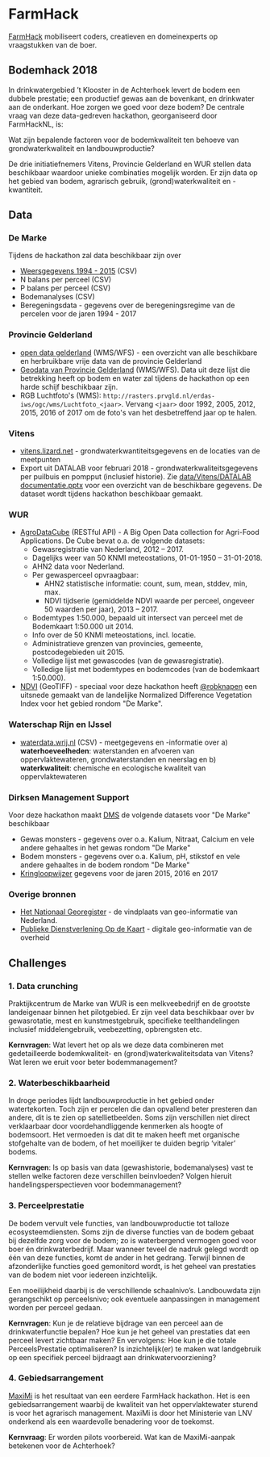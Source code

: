 # FarmHack 

[FarmHack](farmhack.nl) mobiliseert coders, creatieven en domeinexperts op vraagstukken van de boer.

## Bodemhack 2018

In drinkwatergebied ’t Klooster in de Achterhoek levert de bodem een dubbele prestatie; een productief gewas aan de bovenkant, en drinkwater aan de onderkant. Hoe zorgen we goed voor deze bodem? De centrale vraag van deze data-gedreven hackathon, georganiseerd door FarmHackNL, is:

Wat zijn bepalende factoren voor de bodemkwaliteit ten behoeve van grondwaterkwaliteit en landbouwproductie?

De drie initiatiefnemers Vitens, Provincie Gelderland en WUR stellen data beschikbaar waardoor unieke combinaties mogelijk worden.  Er zijn data op het gebied van bodem, agrarisch gebruik, (grond)waterkwaliteit en -kwantiteit.

## Data

### De Marke

Tijdens de hackathon zal data beschikbaar zijn over 

- [Weersgegevens 1994 - 2015](https://github.com/FarmHackNL/Bodemhack-2018/tree/master/data/De%20Marke/weersgegevens) (CSV)
- N balans per perceel (CSV)
- P balans per perceel (CSV)
- Bodemanalyses (CSV)
- Beregeningsdata - gegevens over de beregeningsregime van de percelen voor de jaren 1994 - 2017

### Provincie Gelderland

- [open data gelderland](https://opendata.gelderland.nl) (WMS/WFS) - een overzicht van alle beschikbare en herbruikbare vrije data van de provincie Gelderland
- [Geodata van Provincie Gelderland](http://geoserver.prvgld.nl/geoserver/web/?wicket:bookmarkablePage=:org.geoserver.web.demo.MapPreviewPage) (WMS/WFS). Data uit deze lijst die betrekking heeft op bodem en water zal tijdens de hackathon op een harde schijf beschikbaar zijn.
- RGB Luchtfoto's (WMS): `http://rasters.prvgld.nl/erdas-iws/ogc/wms/Luchtfoto_<jaar>`. Vervang `<jaar>` door 1992, 2005, 2012, 2015, 2016 of 2017 om de foto's van het desbetreffend jaar op te halen.

### Vitens

- [vitens.lizard.net](vitens.lizard.net) - grondwaterkwantiteitsgegevens en de locaties van de meetpunten
- Export uit DATALAB voor februari 2018 - grondwaterkwaliteitsgegevens per puilbuis en pompput (inclusief historie). Zie [data/Vitens/DATALAB documentatie.pptx](https://github.com/FarmHackNL/Bodemhack-2018/blob/master/data/Vitens/DATALAB%20documentatie.pptxs) voor een overzicht van de beschikbare gegevens. De dataset wordt tijdens hackathon beschikbaar gemaakt. 

### WUR 

- [AgroDataCube](http://agrodatacube.wur.nl) (RESTful API) - A Big Open Data collection for Agri-Food Applications. De Cube bevat o.a. de volgende datasets:
  - Gewasregistratie van Nederland, 2012 – 2017.
  - Dagelijks weer van 50 KNMI meteostations, 01-01-1950 – 31-01-2018.
  - AHN2 data voor Nederland.
  - Per gewasperceel opvraagbaar:
    - AHN2 statistische informatie: count, sum, mean, stddev, min, max.
    - NDVI tijdserie (gemiddelde NDVI waarde per perceel, ongeveer 50 waarden per jaar), 2013 – 2017.
  - Bodemtypes 1:50.000, bepaald uit intersect van perceel met de Bodemkaart 1:50.000 uit 2014.
  - Info over de 50 KNMI meteostations, incl. locatie.
  - Administratieve grenzen van provincies, gemeente, postcodegebieden uit 2015.
  - Volledige lijst met gewascodes (van de gewasregistratie).
  - Volledige lijst met bodemtypes en bodemcodes (van de bodemkaart 1:50.000).
 - [NDVI](https://github.com/FarmHackNL/Bodemhack-2018/tree/master/data/WUR/NDVI) (GeoTIFF) - speciaal voor deze hackathon heeft [@robknapen](https://github.com/robknapen) een uitsnede gemaakt van de landelijke Normalized Difference Vegetation Index voor het gebied rondom "De Marke".
 
### Waterschap Rijn en IJssel

- [waterdata.wrij.nl](http://waterdata.wrij.nl) (CSV) - meetgegevens en -informatie over a) **waterhoeveelheden**: waterstanden en afvoeren van oppervlaktewateren, grondwaterstanden en neerslag en b) **waterkwaliteit**: chemische en ecologische kwaliteit van oppervlaktewateren
 
 
### Dirksen Management Support 

Voor deze hackathon maakt [DMS](https://www.dmsadvies.nl) de volgende datasets voor "De Marke" beschikbaar

- Gewas monsters - gegevens over o.a. Kalium, Nitraat, Calcium en vele andere gehaaltes in het gewas rondom "De Marke"
- Bodem monsters - gegevens over o.a. Kalium, pH, stikstof en vele andere gehaaltes in de bodem rondom "De Marke" 
- [Kringloopwijzer](https://www.verantwoordeveehouderij.nl/nl/mijnkringloopwijzer/KringloopWijzer-6.htm) gegevens voor de jaren 2015, 2016 en 2017

### Overige bronnen

- [Het Nationaal Georegister](http://nationaalgeoregister.nl) - de vindplaats van geo-informatie van Nederland.
- [Publieke Dienstverlening Op de Kaart](https://www.pdok.nl/nl/pdok-producten) - digitale geo-informatie van de overheid

## Challenges

### 1. Data crunching

Praktijkcentrum de Marke van WUR is een melkveebedrijf en de grootste landeigenaar binnen het pilotgebied. Er zijn veel data beschikbaar over bv gewasrotatie, mest en kunstmestgebruik, specifieke teelthandelingen inclusief middelengebruik, veebezetting, opbrengsten etc. 


**Kernvragen**: Wat levert het op als we deze data combineren met gedetailleerde bodemkwaliteit- en (grond)waterkwaliteitsdata van Vitens? Wat leren we eruit voor beter bodemmanagement?

### 2. Waterbeschikbaarheid

In droge periodes lijdt landbouwproductie in het gebied onder watertekorten. Toch zijn er percelen die dan opvallend beter presteren dan andere, dit is te zien op satellietbeelden. Soms zijn verschillen niet direct verklaarbaar door voordehandliggende kenmerken als hoogte of bodemsoort. Het vermoeden is dat dit te maken heeft met organische stofgehalte van de bodem, of het moeilijker te duiden begrip ‘vitaler’ bodems. 

**Kernvragen**: Is op basis van data (gewashistorie, bodemanalyses) vast te stellen welke factoren deze verschillen beinvloeden? Volgen hieruit handelingsperspectieven voor bodemmanagement?

### 3. Perceelprestatie

De bodem vervult vele functies, van landbouwproductie tot talloze ecosysteemdiensten. Soms zijn de diverse functies van de bodem gebaat bij dezelfde zorg voor de bodem; zo is waterbergend vermogen goed voor boer én drinkwaterbedrijf. Maar wanneer teveel de nadruk gelegd wordt op één van deze functies, komt de ander in het gedrang. Terwijl binnen de afzonderlijke functies goed gemonitord wordt, is het geheel van prestaties van de bodem niet voor iedereen inzichtelijk.

Een moeilijkheid daarbij is de verschillende schaalnivo’s. Landbouwdata zijn gerangschikt op perceelsnivo; ook eventuele aanpassingen in management worden per perceel gedaan.

**Kernvragen**: Kun je de relatieve bijdrage van een perceel aan de drinkwaterfunctie bepalen? Hoe kun je het geheel van prestaties dat een perceel levert zichtbaar maken? En vervolgens: Hoe kun je die totale PerceelsPrestatie optimaliseren? Is inzichtelijk(er) te maken wat landgebruik op een specifiek perceel bijdraagt aan drinkwatervoorziening?

### 4. Gebiedsarrangement

[MaxiMi](https://www.farmhack.nl/winnaar-maximi-op-weg-naar-nieuw-mineralenbeleid/) is het resultaat van een eerdere FarmHack hackathon. Het is een gebiedsarrangement waarbij de kwaliteit van het oppervlaktewater sturend is voor het agrarisch management. MaxiMi is door het Ministerie van LNV onderkend als een waardevolle benadering voor de toekomst. 

**Kernvraag**: Er worden pilots voorbereid. Wat kan de MaxiMi-aanpak betekenen voor de Achterhoek?
